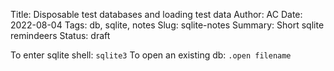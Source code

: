 Title: Disposable test databases and loading test data
Author: AC
Date: 2022-08-04
Tags: db, sqlite, notes
Slug: sqlite-notes
Summary: Short sqlite remindeers
Status: draft

To enter sqlite shell: `sqlite3`
To open an existing db: `.open filename`
